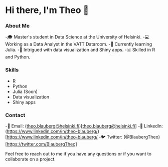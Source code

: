 # Hi there, I'm Theo 👋

### About Me
-🎓 Master's student in Data Science at the University of Helsinki.
-💻 Working as a Data Analyst in the VATT Dataroom.
-🌱 Currently learning Julia.
-🤔 Intrigued with data visualization and Shiny apps.
-📊 Skilled in R and Python.

### Skills

- R
- Python
- Julia (Soon)
- Data visualization
- Shiny apps
    
### Contact

  -📧 Email: (theo.blauberg@helsinki.fi)[theo.blauberg@helsinki.fi]
  -💬 LinkedIn:(https://www.linkedin.com/in/theo-blauberg/)[https://www.linkedin.com/in/theo-blauberg/ 
  -🐦 Twitter: (@BlaubergTheo)[https://twitter.com/BlaubergTheo]

Feel free to reach out to me if you have any questions or if you want to collaborate on a project.

<!---
bbtheo/bbtheo is a ✨ special ✨ repository because its `README.md` (this file) appears on your GitHub profile.
You can click the Preview link to take a look at your changes.
--->
